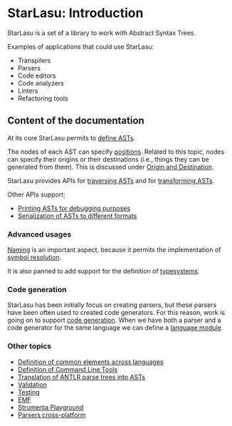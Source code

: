 # StarLasu: Introduction

StarLasu is a set of a library to work with Abstract Syntax Trees.

Examples of applications that could use StarLasu:
* Transpilers
* Parsers
* Code editors
* Code analyzers
* Linters
* Refactoring tools

## Content of the documentation

At its core StarLasu permits to [define ASTs](https://github.com/Strumenta/StarLasu/blob/main/documentation/ast_definition.md).

The nodes of each AST can specify [positions](https://github.com/Strumenta/StarLasu/blob/main/documentation/position.md). Related to this topic, nodes can specify their origins or their destinations (i.e., things they can be generated from them). This is discussed under [Origin and Destination](https://github.com/Strumenta/StarLasu/blob/main/documentation/origin_and_destination.md).

StarLasu provides APIs for [traversing ASTs](https://github.com/Strumenta/StarLasu/blob/main/documentation/traversing.md) and for [transforming ASTs](https://github.com/Strumenta/StarLasu/blob/main/documentation/transformations.md).

Other APIs support:
- [Printing ASTs for debugging purposes](https://github.com/Strumenta/StarLasu/blob/main/documentation/debug_print_format.md)
- [Serialization of ASTs to different formats](https://github.com/Strumenta/StarLasu/blob/main/documentation/serialization.md)

### Advanced usages

[Naming](https://github.com/Strumenta/StarLasu/blob/main/documentation/naming.md) is an important aspect, because it permits the implementation of [symbol resolution](https://github.com/Strumenta/StarLasu/blob/main/documentation/symbol_resolution.md).

It is also panned to add support for the definition of [typesystems](https://github.com/Strumenta/StarLasu/blob/main/documentation/typesystem.md).

### Code generation

StarLasu has been initially focus on creating parsers, but these parsers have been often used to created code generators. For this reason, work is going on to support [code generation](https://github.com/Strumenta/StarLasu/blob/main/documentation/code_generation.md). When we have both a parser and a code generator for the same language we can define a [language module](https://github.com/Strumenta/StarLasu/blob/main/documentation/language_module.md).

### Other topics

- [Definition of common elements across languages](https://github.com/Strumenta/StarLasu/blob/main/documentation/ast_common_elements.md)
- [Definition of Command Line Tools](https://github.com/Strumenta/StarLasu/blob/main/documentation/cli_tools.md)
- [Translation of ANTLR parse trees into ASTs](https://github.com/Strumenta/StarLasu/blob/main/documentation/parsetree_to_ast.md)
- [Validation](https://github.com/Strumenta/StarLasu/blob/main/documentation/validation.md)
- [Testing](https://github.com/Strumenta/StarLasu/blob/main/documentation/testing.md)
- [EMF](https://github.com/Strumenta/StarLasu/blob/main/documentation/emf.md)
- [Strumenta Playground](https://github.com/Strumenta/StarLasu/blob/main/documentation/playground.md)
- [Parsers cross-platform](https://github.com/Strumenta/StarLasu/blob/main/documentation/parsers-cross-platform.md)
